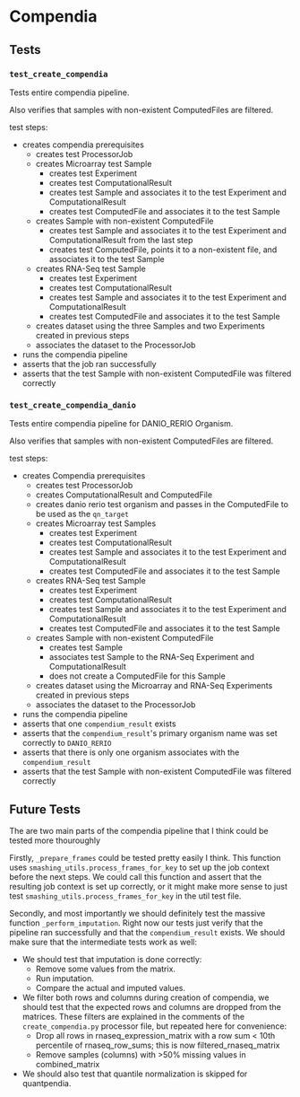 # Compendia

## Tests

### `test_create_compendia`

Tests entire compendia pipeline.

Also verifies that samples with non-existent ComputedFiles are filtered.

test steps:
- creates compendia prerequisites
    - creates test ProcessorJob
    - creates Microarray test Sample
        - creates test Experiment
        - creates test ComputationalResult
        - creates test Sample and associates it to the test Experiment and ComputationalResult
        - creates test ComputedFile and associates it to the test Sample
    - creates Sample with non-existent ComputedFile
        - creates test Sample and associates it to the test Experiment and ComputationalResult from the last step
        - creates test ComputedFile, points it to a non-existent file, and associates it to the test Sample
    - creates RNA-Seq test Sample
        - creates test Experiment
        - creates test ComputationalResult
        - creates test Sample and associates it to the test Experiment and ComputationalResult
        - creates test ComputedFile and associates it to the test Sample
    - creates dataset using the three Samples and two Experiments created in previous steps
    - associates the dataset to the ProcessorJob
- runs the compendia pipeline
- asserts that the job ran successfully
- asserts that the test Sample with non-existent ComputedFile was filtered correctly

### `test_create_compendia_danio`

Tests entire compendia pipeline for DANIO_RERIO Organism.

Also verifies that samples with non-existent ComputedFiles are filtered.

test steps:
- creates Compendia prerequisites
    - creates test ProcessorJob
    - creates ComputationalResult and ComputedFile
    - creates danio rerio test organism and passes in the ComputedFile to be used as the `qn_target`
    - creates Microarray test Samples
        - creates test Experiment
        - creates test ComputationalResult
        - creates test Sample and associates it to the test Experiment and ComputationalResult
        - creates test ComputedFile and associates it to the test Sample
    - creates RNA-Seq test Sample
        - creates test Experiment
        - creates test ComputationalResult
        - creates test Sample and associates it to the test Experiment and ComputationalResult
        - creates test ComputedFile and associates it to the test Sample
    - creates Sample with non-existent ComputedFile
        - creates test Sample
        - associates test Sample to the RNA-Seq Experiment and ComputationalResult
        - does not create a ComputedFile for this Sample
    - creates dataset using the Microarray and RNA-Seq Experiments created in previous steps
    - associates the dataset to the ProcessorJob
- runs the compendia pipeline
- asserts that one `compendium_result` exists
- asserts that the `compendium_result`'s primary organism name was set correctly to `DANIO_RERIO`
- asserts that there is only one organism associates with the `compendium_result`
- asserts that the test Sample with non-existent ComputedFile was filtered correctly

## Future Tests

The are two main parts of the compendia pipeline that I think could be tested more thouroughly

Firstly, `_prepare_frames` could be tested pretty easily I think.
This function uses `smashing_utils.process_frames_for_key` to set up the job context before the next steps.
We could call this function and assert that the resulting job context is set up correctly,
or it might make more sense to just test `smashing_utils.process_frames_for_key` in the util test file.

Secondly, and most importantly we should definitely test the massive function `_perform_imputation`.
Right now our tests just verify that the pipeline ran successfully and that the `compendium_result` exists.
We should make sure that the intermediate tests work as well:
- We should test that imputation is done correctly:
    - Remove some values from the matrix.
    - Run imputation.
    - Compare the actual and imputed values.
- We filter both rows and columns during creation of compendia, we should test that the expected rows and columns are dropped from the matrices. These filters are explained in the comments of the `create_compendia.py` processor file, but repeated here for convenience:
    - Drop all rows in rnaseq_expression_matrix with a row sum < 10th percentile of rnaseq_row_sums; this is now filtered_rnaseq_matrix
    - Remove samples (columns) with >50% missing values in combined_matrix
- We should also test that quantile normalization is skipped for quantpendia.
